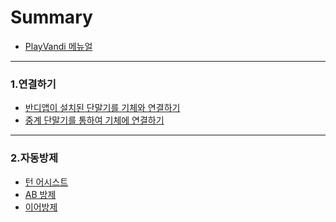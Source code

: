 # Summary

* [PlayVandi 메뉴얼](README.md)

***
### 1.연결하기
* [반디앱이 설치된 단말기를 기체와 연결하기](Network/단말기바로기체연결.md)
* [중계 단말기를 통하여 기체에 연결하기](Network/중계단말기를통해연결.md)
<!-- * [네트워크 이름, 비밀번호 변경하기](Network/네트워크이름비번변경.md) -->

<!--
***
### 2.기능
* [앱 시작하기](Functions/앱시작하기.md)
* [기체 시동걸기](Functions/기체시동걸기.md)
* [기체 이륙하기](Functions/기체이륙하기.md)
* [비행모드 변경하기](Functions/비행모드변경하기.md)
* [이륙고도 변경하기](Functions/이륙고도변경하기.md)
* [방제폭 변경하기](Functions/방제폭변경하기.md)
* [리플레이비행 설정하기](Functions/리플레이비행설정하기.md)
* [입제, 액제 선택하기](Functions/입제액제선택하기.md)
* [맵 잠그기, 해제하기](Functions/맵잠그기해제하기.md)
* [방제 제어권한 변경하기](Functions/방제제어권한변경하기.md)
* [지적도 보기](Functions/지적도사용하기.md)
* [지적도 특정지번표시 보기](Functions/특정지번표시보기.md)
* [CLEAR 버튼 사용하기](Functions/CLEAR버튼사용하기.md)
* [리턴 투 홈 (Return to home)](Functions/리턴투홈.md)
* [기체 착륙하기](Functions/기체착륙하기.md)
* [착륙 후 모터가동 해제하기](Functions/착륙후모터가동해제.md)
-->

***
### 2.자동방제
* [턴 어시스트](Auto/TurnAssist/턴어시스트.md)
* [AB 방제](Auto/AB/AB방제.md)
* [이어방제](Auto/ProceedCD/이어방제.md)

<!-- 이미지 삽입코드
<img width="400" src="./Images/turnassist1.png"><br>
-->